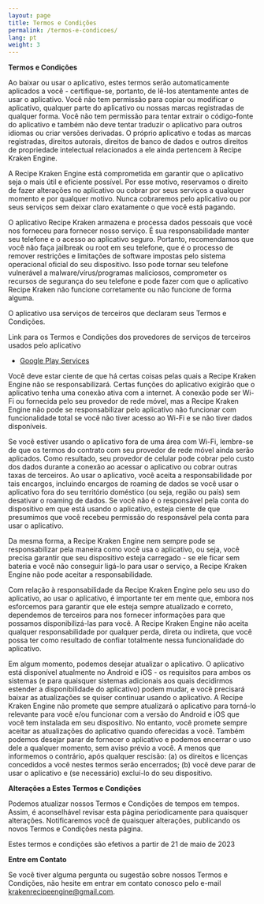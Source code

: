 ```yaml
---
layout: page
title: Termos e Condições
permalink: /termos-e-condicoes/
lang: pt
weight: 3 
---
```

**Termos e Condições**

Ao baixar ou usar o aplicativo, estes termos serão automaticamente aplicados a você - certifique-se, portanto, de lê-los atentamente antes de usar o aplicativo. Você não tem permissão para copiar ou modificar o aplicativo, qualquer parte do aplicativo ou nossas marcas registradas de qualquer forma. Você não tem permissão para tentar extrair o código-fonte do aplicativo e também não deve tentar traduzir o aplicativo para outros idiomas ou criar versões derivadas. O próprio aplicativo e todas as marcas registradas, direitos autorais, direitos de banco de dados e outros direitos de propriedade intelectual relacionados a ele ainda pertencem à Recipe Kraken Engine.

A Recipe Kraken Engine está comprometida em garantir que o aplicativo seja o mais útil e eficiente possível. Por esse motivo, reservamos o direito de fazer alterações no aplicativo ou cobrar por seus serviços a qualquer momento e por qualquer motivo. Nunca cobraremos pelo aplicativo ou por seus serviços sem deixar claro exatamente o que você está pagando.

O aplicativo Recipe Kraken armazena e processa dados pessoais que você nos forneceu para fornecer nosso serviço. É sua responsabilidade manter seu telefone e o acesso ao aplicativo seguro. Portanto, recomendamos que você não faça jailbreak ou root em seu telefone, que é o processo de remover restrições e limitações de software impostas pelo sistema operacional oficial do seu dispositivo. Isso pode tornar seu telefone vulnerável a malware/vírus/programas maliciosos, comprometer os recursos de segurança do seu telefone e pode fazer com que o aplicativo Recipe Kraken não funcione corretamente ou não funcione de forma alguma.

O aplicativo usa serviços de terceiros que declaram seus Termos e Condições.

Link para os Termos e Condições dos provedores de serviços de terceiros usados pelo aplicativo

- [Google Play Services](https://policies.google.com/terms)

Você deve estar ciente de que há certas coisas pelas quais a Recipe Kraken Engine não se responsabilizará. Certas funções do aplicativo exigirão que o aplicativo tenha uma conexão ativa com a internet. A conexão pode ser Wi-Fi ou fornecida pelo seu provedor de rede móvel, mas a Recipe Kraken Engine não pode se responsabilizar pelo aplicativo não funcionar com funcionalidade total se você não tiver acesso ao Wi-Fi e se não tiver dados disponíveis.

Se você estiver usando o aplicativo fora de uma área com Wi-Fi, lembre-se de que os termos do contrato com seu provedor de rede móvel ainda serão aplicados. Como resultado, seu provedor de celular pode cobrar pelo custo dos dados durante a conexão ao acessar o aplicativo ou cobrar outras taxas de terceiros. Ao usar o aplicativo, você aceita a responsabilidade por tais encargos, incluindo encargos de roaming de dados se você usar o aplicativo fora do seu território doméstico (ou seja, região ou país) sem desativar o roaming de dados. Se você não é o responsável pela conta do dispositivo em que está usando o aplicativo, esteja ciente de que presumimos que você recebeu permissão do responsável pela conta para usar o aplicativo.

Da mesma forma, a Recipe Kraken Engine nem sempre pode se responsabilizar pela maneira como você usa o aplicativo, ou seja, você precisa garantir que seu dispositivo esteja carregado - se ele ficar sem bateria e você não conseguir ligá-lo para usar o serviço, a Recipe Kraken Engine não pode aceitar a responsabilidade.

Com relação à responsabilidade da Recipe Kraken Engine pelo seu uso do aplicativo, ao usar o aplicativo, é importante ter em mente que, embora nos esforcemos para garantir que ele esteja sempre atualizado e correto, dependemos de terceiros para nos fornecer informações para que possamos disponibilizá-las para você. A Recipe Kraken Engine não aceita qualquer responsabilidade por qualquer perda, direta ou indireta, que você possa ter como resultado de confiar totalmente nessa funcionalidade do aplicativo.

Em algum momento, podemos desejar atualizar o aplicativo. O aplicativo está disponível atualmente no Android e iOS - os requisitos para ambos os sistemas (e para quaisquer sistemas adicionais aos quais decidirmos estender a disponibilidade do aplicativo) podem mudar, e você precisará baixar as atualizações se quiser continuar usando o aplicativo. A Recipe Kraken Engine não promete que sempre atualizará o aplicativo para torná-lo relevante para você e/ou funcionar com a versão do Android e iOS que você tem instalada em seu dispositivo. No entanto, você promete sempre aceitar as atualizações do aplicativo quando oferecidas a você. Também podemos desejar parar de fornecer o aplicativo e podemos encerrar o uso dele a qualquer momento, sem aviso prévio a você. A menos que informemos o contrário, após qualquer rescisão: (a) os direitos e licenças concedidos a você nestes termos serão encerrados; (b) você deve parar de usar o aplicativo e (se necessário) excluí-lo do seu dispositivo.

**Alterações a Estes Termos e Condições**

Podemos atualizar nossos Termos e Condições de tempos em tempos. Assim, é aconselhável revisar esta página periodicamente para quaisquer alterações. Notificaremos você de quaisquer alterações, publicando os novos Termos e Condições nesta página.

Estes termos e condições são efetivos a partir de 21 de maio de 2023

**Entre em Contato**

Se você tiver alguma pergunta ou sugestão sobre nossos Termos e Condições, não hesite em entrar em contato conosco pelo e-mail krakenrecipeengine@gmail.com.
